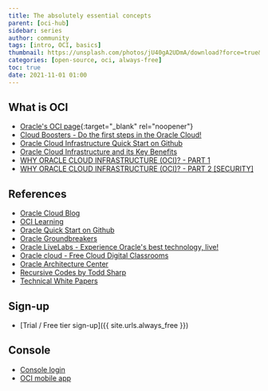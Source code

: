 ```yaml
---
title: The absolutely essential concepts
parent: [oci-hub]
sidebar: series
author: community
tags: [intro, OCI, basics]
thumbnail: https://unsplash.com/photos/jU40gA2UDmA/download?force=true&w=1920
categories: [open-source, oci, always-free]
toc: true
date: 2021-11-01 01:00
---
```


## What is OCI

- [Oracle's OCI page](https://www.oracle.com/cloud/){:target="_blank" rel="noopener"}
- [Cloud Boosters - Do the first steps in the Oracle Cloud!](https://objectstorage.eu-frankfurt-1.oraclecloud.com/p/OqIIWAsNbkcXVLkisJkeAsH6hkrwv5RisQ1ip-6po2E/n/interactivetech/b/booster_bucket/o/Cloud_Booster.pdf)
- [Oracle Cloud Infrastructure Quick Start on Github](https://github.com/oracle-quickstart/oci-quickstart)
- [Oracle Cloud Infrastructure and its Key Benefits](https://www.parallels.com/blogs/ras/oracle-cloud-infrastructure/)
- [WHY ORACLE CLOUD INFRASTRUCTURE (OCI)? - PART 1](https://www.mythics.com/about/blog/why-oracle-cloud-infrastructure-part-1)
- [WHY ORACLE CLOUD INFRASTRUCTURE (OCI)? - PART 2 [SECURITY]](https://www.mythics.com/about/blog/why-oracle-cloud-infrastructure-oci-part-2)

## References

- [Oracle Cloud Blog](https://blogs.oracle.com/developers/cloud-dev)
- [OCI Learning](https://enabling-cloud.github.io/oci-learning/)
- [Oracle Quick Start on Github](https://github.com/oracle-quickstart)
- [Oracle Groundbreakers](https://medium.com/oracledevs)
- [Oracle LiveLabs - Experience Oracle's best technology, live!](https://apexapps.oracle.com/pls/apex/dbpm/r/livelabs/home?session=108723261926578)
- [Oracle cloud - Free Cloud Digital Classrooms](https://www.oracle.com/uk/cloud/digital-classrooms.html?utm=champions&channel=None#playbacks)
- [Oracle Architecture Center](https://docs.oracle.com/solutions/?q=&cType=reference-architectures%2Csolution-playbook&product=Cloud%20Infrastructure&sort=date-desc&lang=en)
- [Recursive Codes by Todd Sharp](https://recursive.codes)
- [Technical White Papers](https://docs.oracle.com/en-us/iaas/Content/General/Reference/aqswhitepapers.htm)

## Sign-up

- [Trial / Free tier sign-up]({{ site.urls.always_free }})

## Console

- [Console login](https://console.eu-frankfurt-1.oraclecloud.com)
- [OCI mobile app](https://docs.oracle.com/en-us/iaas/Content/GSG/Concepts/mobile.htm)

